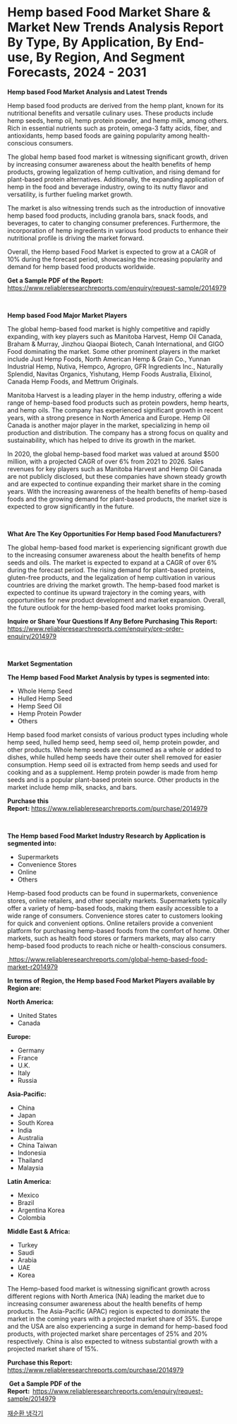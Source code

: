 <p><h1>Hemp based Food Market Share & Market New Trends Analysis Report By Type, By Application, By End-use, By Region, And Segment Forecasts, 2024 - 2031</h1></p><p><strong>Hemp based Food Market Analysis and Latest Trends</strong></p>
<p><p>Hemp based food products are derived from the hemp plant, known for its nutritional benefits and versatile culinary uses. These products include hemp seeds, hemp oil, hemp protein powder, and hemp milk, among others. Rich in essential nutrients such as protein, omega-3 fatty acids, fiber, and antioxidants, hemp based foods are gaining popularity among health-conscious consumers.</p><p>The global hemp based food market is witnessing significant growth, driven by increasing consumer awareness about the health benefits of hemp products, growing legalization of hemp cultivation, and rising demand for plant-based protein alternatives. Additionally, the expanding application of hemp in the food and beverage industry, owing to its nutty flavor and versatility, is further fueling market growth.</p><p>The market is also witnessing trends such as the introduction of innovative hemp based food products, including granola bars, snack foods, and beverages, to cater to changing consumer preferences. Furthermore, the incorporation of hemp ingredients in various food products to enhance their nutritional profile is driving the market forward.</p><p>Overall, the Hemp based Food Market is expected to grow at a CAGR of 10% during the forecast period, showcasing the increasing popularity and demand for hemp based food products worldwide.</p></p>
<p><strong>Get a Sample PDF of the Report:&nbsp;</strong> <a href="https://www.reliableresearchreports.com/enquiry/request-sample/2014979">https://www.reliableresearchreports.com/enquiry/request-sample/2014979</a></p>
<p>&nbsp;</p>
<p><strong>Hemp based Food Major Market Players</strong></p>
<p><p>The global hemp-based food market is highly competitive and rapidly expanding, with key players such as Manitoba Harvest, Hemp Oil Canada, Braham & Murray, Jinzhou Qiaopai Biotech, Canah International, and GIGO Food dominating the market. Some other prominent players in the market include Just Hemp Foods, North American Hemp & Grain Co., Yunnan Industrial Hemp, Nutiva, Hempco, Agropro, GFR Ingredients Inc., Naturally Splendid, Navitas Organics, Yishutang, Hemp Foods Australia, Elixinol, Canada Hemp Foods, and Mettrum Originals.</p><p>Manitoba Harvest is a leading player in the hemp industry, offering a wide range of hemp-based food products such as protein powders, hemp hearts, and hemp oils. The company has experienced significant growth in recent years, with a strong presence in North America and Europe. Hemp Oil Canada is another major player in the market, specializing in hemp oil production and distribution. The company has a strong focus on quality and sustainability, which has helped to drive its growth in the market.</p><p>In 2020, the global hemp-based food market was valued at around $500 million, with a projected CAGR of over 6% from 2021 to 2026. Sales revenues for key players such as Manitoba Harvest and Hemp Oil Canada are not publicly disclosed, but these companies have shown steady growth and are expected to continue expanding their market share in the coming years. With the increasing awareness of the health benefits of hemp-based foods and the growing demand for plant-based products, the market size is expected to grow significantly in the future.</p></p>
<p>&nbsp;</p>
<p><strong>What Are The Key Opportunities For Hemp based Food Manufacturers?</strong></p>
<p><p>The global hemp-based food market is experiencing significant growth due to the increasing consumer awareness about the health benefits of hemp seeds and oils. The market is expected to expand at a CAGR of over 6% during the forecast period. The rising demand for plant-based proteins, gluten-free products, and the legalization of hemp cultivation in various countries are driving the market growth. The hemp-based food market is expected to continue its upward trajectory in the coming years, with opportunities for new product development and market expansion. Overall, the future outlook for the hemp-based food market looks promising.</p></p>
<p><strong>Inquire or Share Your Questions If Any Before Purchasing This Report:</strong> <a href="https://www.reliableresearchreports.com/enquiry/pre-order-enquiry/2014979">https://www.reliableresearchreports.com/enquiry/pre-order-enquiry/2014979</a></p>
<p>&nbsp;</p>
<p><strong>Market Segmentation</strong></p>
<p><strong>The Hemp based Food Market Analysis by types is segmented into:</strong></p>
<p><ul><li>Whole Hemp Seed</li><li>Hulled Hemp Seed</li><li>Hemp Seed Oil</li><li>Hemp Protein Powder</li><li>Others</li></ul></p>
<p><p>Hemp based food market consists of various product types including whole hemp seed, hulled hemp seed, hemp seed oil, hemp protein powder, and other products. Whole hemp seeds are consumed as a whole or added to dishes, while hulled hemp seeds have their outer shell removed for easier consumption. Hemp seed oil is extracted from hemp seeds and used for cooking and as a supplement. Hemp protein powder is made from hemp seeds and is a popular plant-based protein source. Other products in the market include hemp milk, snacks, and bars.</p></p>
<p><strong>Purchase this Report:&nbsp;</strong><a href="https://www.reliableresearchreports.com/purchase/2014979">https://www.reliableresearchreports.com/purchase/2014979</a></p>
<p>&nbsp;</p>
<p><strong>The Hemp based Food Market Industry Research by Application is segmented into:</strong></p>
<p><ul><li>Supermarkets</li><li>Convenience Stores</li><li>Online</li><li>Others</li></ul></p>
<p><p>Hemp-based food products can be found in supermarkets, convenience stores, online retailers, and other specialty markets. Supermarkets typically offer a variety of hemp-based foods, making them easily accessible to a wide range of consumers. Convenience stores cater to customers looking for quick and convenient options. Online retailers provide a convenient platform for purchasing hemp-based foods from the comfort of home. Other markets, such as health food stores or farmers markets, may also carry hemp-based food products to reach niche or health-conscious consumers.</p></p>
<p><a href="https://www.reliableresearchreports.com/global-hemp-based-food-market-r2014979">&nbsp;https://www.reliableresearchreports.com/global-hemp-based-food-market-r2014979</a></p>
<p><strong>In terms of Region, the Hemp based Food Market Players available by Region are:</strong></p>
<p>
    <p> <strong> North America: </strong>
        <ul>
            <li>United States</li>
            <li>Canada</li>
        </ul>
        </p> 
    <p> <strong> Europe: </strong>
        <ul>
            <li>Germany</li>
            <li>France</li>
            <li>U.K.</li>
            <li>Italy</li>
            <li>Russia</li>
        </ul>
        </p> 
    <p> <strong> Asia-Pacific: </strong>
        <ul>
            <li>China</li>
            <li>Japan</li>
            <li>South Korea</li>
            <li>India</li>
            <li>Australia</li>
            <li>China Taiwan</li>
            <li>Indonesia</li>
            <li>Thailand</li>
            <li>Malaysia</li>
        </ul>
        </p> 
    <p> <strong> Latin America: </strong>
        <ul>
            <li>Mexico</li>
            <li>Brazil</li>
            <li>Argentina Korea</li>
            <li>Colombia</li>
        </ul>
        </p> 
    <p> <strong> Middle East & Africa: </strong>
        <ul>
            <li>Turkey</li>
            <li>Saudi</li>
            <li>Arabia</li>
            <li>UAE</li>
            <li>Korea</li>
        </ul>
    </p>
    </p>
<p><p>The Hemp-based food market is witnessing significant growth across different regions with North America (NA) leading the market due to increasing consumer awareness about the health benefits of hemp products. The Asia-Pacific (APAC) region is expected to dominate the market in the coming years with a projected market share of 35%. Europe and the USA are also experiencing a surge in demand for hemp-based food products, with projected market share percentages of 25% and 20% respectively. China is also expected to witness substantial growth with a projected market share of 15%.</p></p>
<p><strong>Purchase this Report: </strong><a href="https://www.reliableresearchreports.com/purchase/2014979">https://www.reliableresearchreports.com/purchase/2014979</a></p>
<p>&nbsp;<strong>Get a Sample PDF of the Report:&nbsp;&nbsp;</strong><a href="https://www.reliableresearchreports.com/enquiry/request-sample/2014979">https://www.reliableresearchreports.com/enquiry/request-sample/2014979</a></p>
<p><strong></strong></p>
<p><p><a href="https://github.com/xvz497517413/Market-Research-Report-List-1/blob/main/226065117327.md">재순환 냉각기</a></p></p>